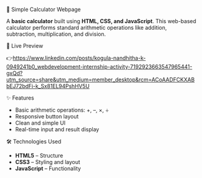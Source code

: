 🧮 Simple Calculator Webpage

A **basic calculator** built using **HTML, CSS, and JavaScript**. This web-based calculator performs standard arithmetic operations like addition, subtraction, multiplication, and division.

🔗 Live Preview

👉https://www.linkedin.com/posts/kogula-nandhitha-k-0949241b0_webdevelopment-internship-activity-7192923663547965441-gxQd?utm_source=share&utm_medium=member_desktop&rcm=ACoAADFCKXABbEJ72bdFi-k_Sx81EL94PshHV5U


 ✨ Features

- Basic arithmetic operations: +, –, ×, ÷
- Responsive button layout
- Clean and simple UI
- Real-time input and result display

🛠️ Technologies Used

- **HTML5** – Structure
- **CSS3** – Styling and layout
- **JavaScript** – Functionality



